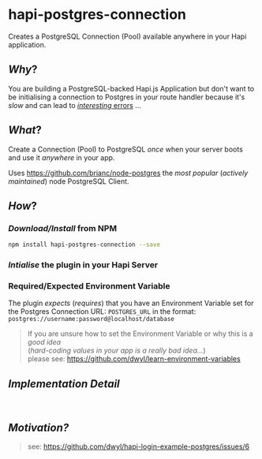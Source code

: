 # hapi-postgres-connection

Creates a PostgreSQL Connection (Pool) available anywhere in your Hapi application.

## *Why*?

You are building a PostgreSQL-backed Hapi.js Application
but don't want to be initialising a connection to Postgres
in your route handler because it's *slow* and can lead
to [*interesting* errors](https://github.com/brianc/node-postgres/issues/725) ...

## *What*?

Create a Connection (Pool) to PostgreSQL *once* when your server boots
and use it *anywhere* in your app.

Uses https://github.com/brianc/node-postgres
the *most popular* (*actively maintained*) node PostgreSQL Client.

## *How*?

### *Download/Install* from NPM

```sh
npm install hapi-postgres-connection --save
```

### *Intialise* the plugin in your Hapi Server



### Required/Expected Environment Variable

The plugin *expects* (*requires*) that you have an Environment Variable set
for the Postgres Connection URL: `POSTGRES_URL` in the format:
`postgres://username:password@localhost/database`

> If you are unsure how to set the Environment Variable
or why this is a *good idea*  
(*hard-coding values in your app is a really bad idea...*)  
please see: https://github.com/dwyl/learn-environment-variables

## *Implementation Detail*

<br />

## *Motivation?*

> see: https://github.com/dwyl/hapi-login-example-postgres/issues/6

